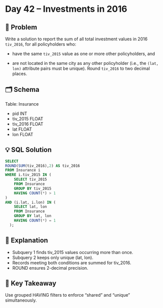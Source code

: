 # Day 42 – Investments in 2016

## 📖 Problem
Write a solution to report the sum of all total investment values in 2016 `tiv_2016`, for all policyholders who:

- have the same `tiv_2015` value as one or more other policyholders, and

- are not located in the same city as any other policyholder (i.e., the `(lat, lon)` attribute pairs must be unique).
Round `tiv_2016` to two decimal places.

## 🗂 Schema
Table: Insurance  
- pid INT  
- tiv_2015 FLOAT  
- tiv_2016 FLOAT  
- lat FLOAT  
- lon FLOAT  

## 💡 SQL Solution
```sql
SELECT
ROUND(SUM(tiv_2016),2) AS tiv_2016
FROM Insurance i
WHERE i.tiv_2015 IN (
    SELECT tiv_2015
    FROM Insurance
    GROUP BY tiv_2015
    HAVING COUNT(*) > 1
)
AND (i.lat, i.lon) IN (
    SELECT lat, lon
    FROM Insurance
    GROUP BY lat, lon
    HAVING COUNT(*) = 1
  );
```

## 🧠 Explanation
- Subquery 1 finds tiv_2015 values occurring more than once.  
- Subquery 2 keeps only unique (lat, lon).  
- Records meeting both conditions are summed for tiv_2016.  
- ROUND ensures 2-decimal precision.  

## 🔑 Key Takeaway
Use grouped HAVING filters to enforce “shared” and “unique” simultaneously.
